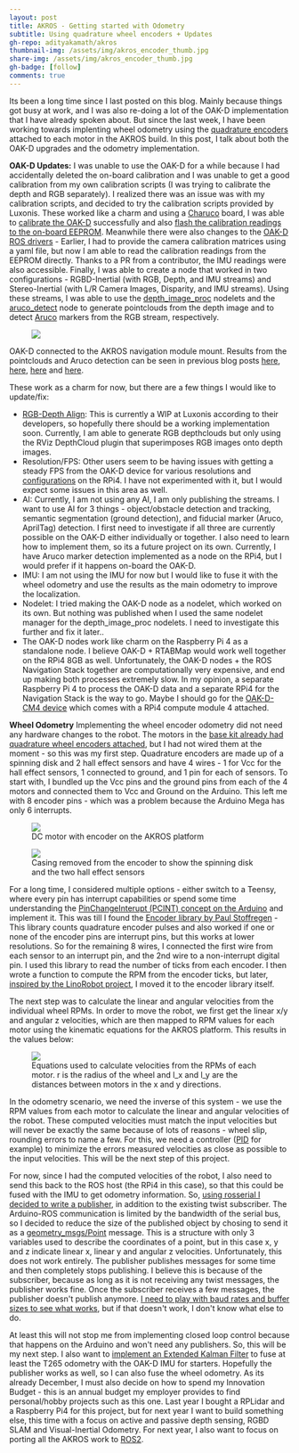 ```yaml
---
layout: post
title: AKROS - Getting started with Odometry
subtitle: Using quadrature wheel encoders + Updates
gh-repo: adityakamath/akros
thumbnail-img: /assets/img/akros_encoder_thumb.jpg
share-img: /assets/img/akros_encoder_thumb.jpg
gh-badge: [follow]
comments: true
---
```


Its been a long time since I last posted on this blog. Mainly because things got busy at work, and I was also re-doing a lot of the OAK-D implementation that I have already spoken about. But since the last week, I have been working towards implenting wheel odometry using the [quadrature encoders](https://www.dynapar.com/technology/encoder_basics/quadrature_encoder/) attached to each motor in the AKROS build. In this post, I talk about both the OAK-D upgrades and the odometry implementation.

**OAK-D Updates:**
I was unable to use the OAK-D for a while because I had accidentally deleted the on-board calibration and I was unable to get a good calibration from my own calibration scripts (I was trying to calibrate the depth and RGB separately). I realized there was an issue was with my calibration scripts, and decided to try the calibration scripts provided by Luxonis. These worked like a charm and using a [Charuco](https://docs.opencv.org/4.x/da/d13/tutorial_aruco_calibration.html) board, I was able to [calibrate the OAK-D](https://docs.luxonis.com/en/latest/pages/calibration/?highlight=calibration) successfully and also [flash the calibration readings to the on-board EEPROM](https://docs.luxonis.com/projects/api/en/latest/samples/calibration/calibration_flash/?highlight=calibration). Meanwhile there were also changes to the [OAK-D ROS drivers](https://github.com/luxonis/depthai-ros-examples) - Earlier, I had to provide the camera calibration matrices using a yaml file, but now I am able to read the calibration readings from the EEPROM directly. Thanks to a PR from a contributor, the IMU readings were also accessible. Finally, I was able to create a node that worked in two configurations - RGBD-Inertial (with RGB, Depth, and IMU streams) and Stereo-Inertial (with L/R Camera Images, Disparity, and IMU streams). Using these streams, I was able to use the [depth_image_proc](http://wiki.ros.org/depth_image_proc) nodelets and the [aruco_detect](http://wiki.ros.org/aruco_detect) node to generate pointclouds from the depth image and to detect [Aruco](https://www.uco.es/investiga/grupos/ava/node/26) markers from the RGB stream, respectively. 

<figure class="aligncenter">
	<img src="https://adityakamath.github.io/assets/img/akros_oakd_calibrate.jpg"/>
</figure>

OAK-D connected to the AKROS navigation module mount. Results from the pointclouds and Aruco detection can be seen in previous blog posts [here](https://adityakamath.github.io/2021-04-03-playing-with-pointclouds/), [here](https://adityakamath.github.io/2021-04-19-pointcloud-laserscan-filters/), [here](https://adityakamath.github.io/2021-05-07-camera-calibration-fiducial-slam/) and [here](https://adityakamath.github.io/2021-06-09-visualizing-depthai-hector-slam-outputs/).

These work as a charm for now, but there are a few things I would like to update/fix:

* [RGB-Depth Align](https://docs.luxonis.com/projects/api/en/latest/samples/StereoDepth/rgb_depth_aligned/?highlight=depth-align): This is currently a WIP at Luxonis according to their developers, so hopefully there should be a working implementation soon. Currently, I am able to generate RGB depthclouds but only using the RViz DepthCloud plugin that superimposes RGB images onto depth images. 
* Resolution/FPS: Other users seem to be having issues with getting a steady FPS from the OAK-D device for various resolutions and [configurations](https://docs.luxonis.com/projects/api/en/latest/components/nodes/stereo_depth/#currently-configurable-blocks) on the RPi4. I have not experimented with it, but I would expect some issues in this area as well.  
* AI: Currently, I am not using any AI, I am only publishing the streams. I want to use AI for 3 things - object/obstacle detection and tracking, semantic segmentation (ground detection), and fiducial marker (Aruco, AprilTag) detection. I first need to investigate if all three are currently possible on the OAK-D either individually or together. I also need to learn how to implement them, so its a future project on its own. Currently, I have Aruco marker detection implemented as a node on the RPi4, but I would prefer if it happens on-board the OAK-D.
* IMU: I am not using the IMU for now but I would like to fuse it with the wheel odometry and use the results as the main odometry to improve the localization. 
* Nodelet: I tried making the OAK-D node as a nodelet, which worked on its own. But nothing was published when I used the same nodelet manager for the depth_image_proc nodelets. I need to investigate this further and fix it later..
* The OAK-D nodes work like charm on the Raspberry Pi 4 as a standalone node. I believe OAK-D + RTABMap would work well together on the RPi4 8GB as well. Unfortunately, the OAK-D nodes + the ROS Navigation Stack together are computationally very expensive, and end up making both processes extremely slow. In my opinion, a separate Raspberry Pi 4 to process the OAK-D data and a separate RPi4 for the Navigation Stack is the way to go. Maybe I should go for the [OAK-D-CM4 device](https://shop.luxonis.com/collections/all-in-one-dev-kits/products/depthai-rpi-compute-module-4-edition) which comes with a RPi4 compute module 4 attached.

**Wheel Odometry**
Implementing the wheel encoder odometry did not need any hardware changes to the robot. The motors in the [base kit already had quadrature wheel encoders attached](https://osoyoo.com/2019/11/08/how-to-test-motor-encoder-with-arduino/), but I had not wired them at the moment - so this was my first step. Quadrature encoders are made up of a spinning disk and 2 hall effect sensors and have 4 wires - 1 for Vcc for the hall effect sensors, 1 connected to ground, and 1 pin for each of sensors. To start with, I bundled up the Vcc pins and the ground pins from each of the 4 motors and connected them to Vcc and Ground on the Arduino. This left me with 8 encoder pins - which was a problem because the Arduino Mega has only 6 interrupts. 

<figure class="aligncenter">
	<img src="https://adityakamath.github.io/assets/img/akros_motor_w_encoder.jpg"/>
	<figcaption>DC motor with encoder on the AKROS platform</figcaption>
</figure>


<figure class="aligncenter">
	<img src="https://adityakamath.github.io/assets/img/akros_encoder.jpg"/>
	<figcaption>Casing removed from the encoder to show the spinning disk and the two hall effect sensors</figcaption>
</figure>


For a long time, I considered multiple options - either switch to a Teensy, where every pin has interrupt capabilities or spend some time understanding the [PinChangeInterupt (PCINT) concept on the Arduino](https://www.electrosoftcloud.com/en/pcint-interrupts-on-arduino/) and implement it. This was till I found the [Encoder library by Paul Stoffregen](https://www.pjrc.com/teensy/td_libs_Encoder.html) - This library counts quadrature encoder pulses and also worked if one or none of the encoder pins are interrupt pins, but this works at lower resolutions. So for the remaining 8 wires, I connected the first wire from each sensor to an interrupt pin, and the 2nd wire to a non-interrupt digital pin. I used this library to read the number of ticks from each encoder. I then wrote a function to compute the RPM from the encoder ticks, but later, [inspired by the LinoRobot project](https://github.com/linorobot/linorobot/blob/master/teensy/firmware/lib/encoder/Encoder.h), I moved it to the encoder library itself.

The next step was to calculate the linear and angular velocities from the individual wheel RPMs. In order to move the robot, we first get the linear x/y and angular z velocities, which are then mapped to RPM values for each motor using the kinematic equations for the AKROS platform. This results in the values below:

<figure class="aligncenter">
	<img src="https://adityakamath.github.io/assets/img/mecanum_wheel_kinematics.png"/>
	<figcaption>Equations used to calculate velocities from the RPMs of each motor. r is the radius of the wheel and l_x and l_y are the distances between motors in the x and y directions.</figcaption>
</figure>


In the odometry scenario, we need the inverse of this system - we use the RPM values from each motor to calculate the linear and angular velocities of the robot. These computed velocities must match the input velocities but will never be exactly the same because of lots of reasons - wheel slip, rounding errors to name a few. For this, we need a controller ([PID](https://www.arduino.cc/reference/en/libraries/pid/) for example) to minimize the errors measured velocities as close as possible to the input velocities. This will be the next step of this project. 

For now, since I had the computed velocities of the robot, I also need to send this back to the ROS host (the RPi4 in this case), so that this could be fused with the IMU to get odometry information. So, [using rosserial I decided to write a publisher](http://wiki.ros.org/rosserial/Overview/Publishers%20and%20Subscribers), in addition to the existing twist subscriber. The Arduino-ROS communication is limited by the bandwidth of the serial bus, so I decided to reduce the size of the published object by chosing to send it as a [geometry_msgs/Point](http://docs.ros.org/en/noetic/api/geometry_msgs/html/msg/Point.html) message. This is a structure with only 3 variables used to describe the coordinates of a point, but in this case x, y and z indicate linear x, linear y and angular z velocities. Unfortunately, this does not work entirely. The publisher publishes messages for some time and then completely stops publishing. I believe this is because of the subscriber, because as long as it is not receiving any twist messages, the publisher works fine. Once the subscriber receives a few messages, the publisher doesn't publish anymore. [I need to play with baud rates and buffer sizes to see what works](http://wiki.ros.org/rosserial_arduino/Tutorials/NodeHandle%20and%20ArduinoHardware), but if that doesn't work, I don't know what else to do. 

At least this will not stop me from implementing closed loop control because that happens on the Arduino and won't need any publishers. So, this will be my next step. I also want to [implement an Extended Kalman Filter](http://wiki.ros.org/robot_localization) to fuse at least the T265 odometry with the OAK-D IMU for starters. Hopefully the publisher works as well, so I can also fuse the wheel odometry. As its already December, I must also decide on how to spend my Innovation Budget - this is an annual budget my employer provides to find personal/hobby projects such as this one. Last year I bought a RPLidar and a Raspberry Pi4 for this project, but for next year I want to build something else, this time with a focus on active and passive depth sensing, RGBD SLAM and Visual-Inertial Odometry. For next year, I also want to focus on porting all the AKROS work to [ROS2](https://docs.ros.org/en/foxy/index.html). 

